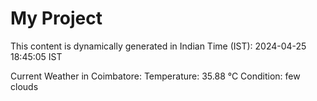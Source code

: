 # My Project

This content is dynamically generated in Indian Time (IST): 2024-04-25 18:45:05 IST


Current Weather in Coimbatore:
Temperature: 35.88 °C
Condition: few clouds
